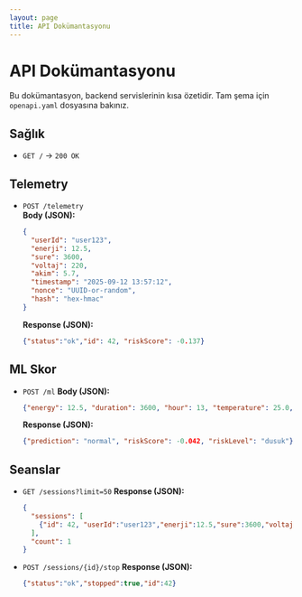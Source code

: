 ```yaml
---
layout: page
title: API Dokümantasyonu
---
```


# API Dokümantasyonu

Bu dokümantasyon, backend servislerinin kısa özetidir. Tam şema için `openapi.yaml` dosyasına bakınız.

## Sağlık
- `GET /` → `200 OK`

## Telemetry
- `POST /telemetry`  
  **Body (JSON):**
  ```json
  {
    "userId": "user123",
    "enerji": 12.5,
    "sure": 3600,
    "voltaj": 220,
    "akim": 5.7,
    "timestamp": "2025-09-12 13:57:12",
    "nonce": "UUID-or-random",
    "hash": "hex-hmac"
  }
  ```
  **Response (JSON):**
  ```json
  {"status":"ok","id": 42, "riskScore": -0.137}
  ```

## ML Skor
- `POST /ml`
  **Body (JSON):**
  ```json
  {"energy": 12.5, "duration": 3600, "hour": 13, "temperature": 25.0, "vehicle_age": 3.0}
  ```
  **Response (JSON):**
  ```json
  {"prediction": "normal", "riskScore": -0.042, "riskLevel": "dusuk"}
  ```

## Seanslar
- `GET /sessions?limit=50`
  **Response (JSON):**
  ```json
  {
    "sessions": [
      {"id": 42, "userId":"user123","enerji":12.5,"sure":3600,"voltaj":220,"akim":5.7,"created_at":"2025-09-19 19:12:31","riskScore":-0.137}
    ],
    "count": 1
  }
  ```

- `POST /sessions/{id}/stop`
  **Response (JSON):**
  ```json
  {"status":"ok","stopped":true,"id":42}
  ```
